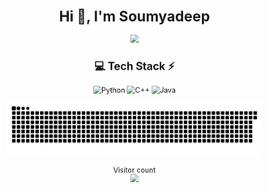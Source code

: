 <h1 align="center">Hi 👋, I'm Soumyadeep</h1>

<!-- Stats -->
<div align="center">
  <img src="https://github-readme-streak-stats.herokuapp.com/?user=soumyadeepraysamanta&theme=aura&hide_border=true" width="50%" />
</div>

<!-- Tech Stack -->
<div align="center">
  
## 💻 Tech Stack ⚡
![Python](https://img.shields.io/badge/python-3670A0?style=for-the-badge&logo=python&logoColor=ffdd54) 
![C++](https://img.shields.io/badge/c++-%2300599C.svg?style=for-the-badge&logo=c%2B%2B&logoColor=white)
![Java](https://img.shields.io/badge/java-%23ED8B00.svg?style=for-the-badge&logo=openjdk&logoColor=white)

![snake gif](https://github.com/SoumyadeepRaySamanta/SoumyadeepRaySamanta/blob/output/github-snake-dark.svg)

<p align="center"> 
  Visitor count<br>
  <img src="https://profile-counter.glitch.me/soumyadeepraysamanta/count.svg" />
</p>
